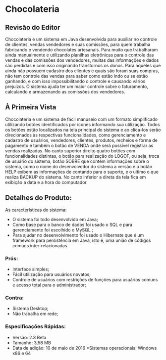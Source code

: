 # Chocolateria

## Revisão do Editor

Chocolateria é um sistema em Java desenvolvida para auxiliar no controle de clientes, vendas vendedores e suas comissões, para quem trabalha fabricando e vendendo chocolates artesanais. Para muito que trabalharam ainda manualmente e utilizando planilhas eletrônicas para o controle das vendas e das comissões dos vendedores, muitas das informações e dados são perdidas e com isso originando transtornos os donos. Para aqueles que ainda não possuem cadastro dos clientes e quais são foram suas compras, não tem controle das vendas para saber como estão indo ou se estão ganhando, e com isso impossibilitando o controle e causando vários prejuízos. O sistema ajuda ter um maior controle sobre o faturamento, calculando e armazenando as comissões dos vendedores.

## À Primeira Vista

Chocolateria é um sistema de fácil manuseio com um formato simplificado utilizando botões identificados por ícones informando sua utilização. Todos os botões estão localizados na tela principal do sistema e ao clica-los serão direcionados às respectivas funcionalidades, como gerenciamento e cadastro de usuários, vendedores, clientes, produtos, recheios e forma de pagamento e também o botão de VENDA onde será possível registrar as vendas realizadas. No canto superior direito quatro botões com funcionalidades distintas, o botão para realização do LOGOF, ou seja, troca de usuário do sistema, botão SOBRE que contém informações sobre o sistema, como o nome do desenvolvedor do sistema a versão e o botão HELP exibem as informações de contando para o suporte, e o ultimo o que realiza BACKUP do sistema. No canto inferior a direta da tela fica em exibição a data e a hora do computador.

## Detalhes do Produto:

As características do sistema:

*	O sistema foi todo desenvolvido em Java;
*	Como base para o banco de dados foi usado o SQL e para gerenciamento foi escolhido o MySQL ;
*	Para ajudar no desenvolvimento foi usado o Hibernate que é um framework para persistência em Java, isto é, uma união de códigos comuns inter-relacionadas .

### Prós:
* Interface simples; 
* Fácil utilização para usuários novatos;
* Controle de usuários com restrições de funções para usuários comuns e acesso total para o administrador; 

### Contra:

* Sistema Desktop; 
* Não trabalha em rede;

### Especificações Rápidas:

* Versão: 2.3 Beta
* Tamanho: 3,58 MB
* Data de adição: 10 de maio de 2016
*Sistemas operacionais:  Windows x86 e 64

